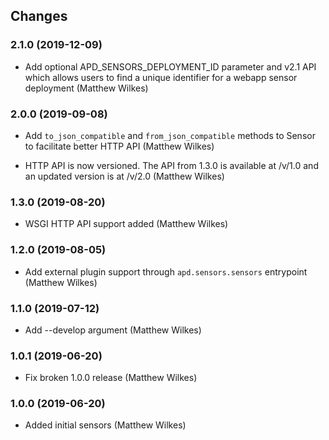 ## Changes

### 2.1.0 (2019-12-09)

* Add optional APD_SENSORS_DEPLOYMENT_ID parameter and v2.1 API which allows
  users to find a unique identifier for a webapp sensor deployment (Matthew Wilkes)

### 2.0.0 (2019-09-08)

* Add `to_json_compatible` and `from_json_compatible` methods to Sensor
  to facilitate better HTTP API (Matthew Wilkes)

* HTTP API is now versioned. The API from 1.3.0 is available at /v/1.0
  and an updated version is at /v/2.0 (Matthew Wilkes)

### 1.3.0 (2019-08-20)

* WSGI HTTP API support added (Matthew Wilkes)

### 1.2.0 (2019-08-05)

* Add external plugin support through `apd.sensors.sensors` entrypoint (Matthew Wilkes)

### 1.1.0 (2019-07-12)

* Add --develop argument (Matthew Wilkes)

### 1.0.1 (2019-06-20)

* Fix broken 1.0.0 release (Matthew Wilkes)

### 1.0.0 (2019-06-20)

* Added initial sensors (Matthew Wilkes)
